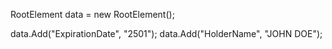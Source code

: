 RootElement data = new RootElement();

data.Add("ExpirationDate", "2501");
data.Add("HolderName", "JOHN DOE");
